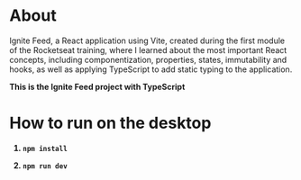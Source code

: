 <h1>About</h1>
<p>Ignite Feed, a React application using Vite, created during the first module of the Rocketseat training, where I learned about the most important React concepts, including componentization, properties, states, immutability and hooks, as well as applying TypeScript to add static typing to the application.</p>

<b>This is the Ignite Feed project with TypeScript<b>

<h1>How to run on the desktop</h1>
<ol> 
  <li>
    
    npm install
  </li>
  <li>
    
    npm run dev
  </li>
</ol>
